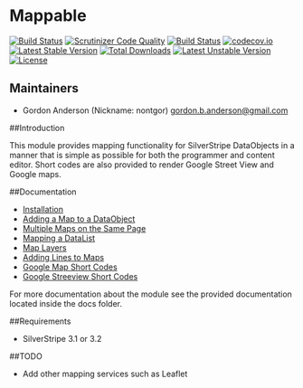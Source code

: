 # Mappable
[![Build Status](https://travis-ci.org/gordonbanderson/Mappable.svg?branch=3.1)](https://travis-ci.org/gordonbanderson/Mappable)
[![Scrutinizer Code Quality](https://scrutinizer-ci.com/g/gordonbanderson/Mappable/badges/quality-score.png?b=3.1)](https://scrutinizer-ci.com/g/gordonbanderson/Mappable/?branch=3.1)
[![Build Status](https://scrutinizer-ci.com/g/gordonbanderson/Mappable/badges/build.png?b=3.1)](https://scrutinizer-ci.com/g/gordonbanderson/Mappable/build-status/3.1)
[![codecov.io](https://codecov.io/github/gordonbanderson/Mappable/coverage.svg?branch=3.1)](https://codecov.io/github/gordonbanderson/Mappable?branch=3.1)
[![Latest Stable Version](https://poser.pugx.org/weboftalent/mappable/v/stable)](https://packagist.org/packages/weboftalent/mappable)
[![Total Downloads](https://poser.pugx.org/weboftalent/mappable/downloads)](https://packagist.org/packages/weboftalent/mappable)
[![Latest Unstable Version](https://poser.pugx.org/weboftalent/mappable/v/unstable)](https://packagist.org/packages/weboftalent/mappable)
[![License](https://poser.pugx.org/weboftalent/mappable/license)](https://packagist.org/packages/weboftalent/mappable)

## Maintainers

* Gordon Anderson (Nickname: nontgor)
	<gordon.b.anderson@gmail.com>

##Introduction

This module provides mapping functionality for SilverStripe DataObjects in a
manner that is simple as possible for both the programmer and content editor.
Short codes are also provided to render Google Street View and Google maps.
 
##Documentation
* [Installation](./docs/en/Installation.md)
* [Adding a Map to a DataObject](./docs/en/AddingMapToADataObject.md)
* [Multiple Maps on the Same Page](./docs/en/MultipleMapsSamePage.md)
* [Mapping a DataList](./docs/en/MappingDataList.md)
* [Map Layers](./docs/en/MapLayers.md)
* [Adding Lines to Maps](./docs/en/AddingLinesToMaps.md)
* [Google Map Short Codes](./docs/en/GoogleMapShortCodes.md)
* [Google Streeview Short Codes](./docs/en/GoogleStreetViewShortCodes.md)

For more documentation about the module see the provided documentation located
inside the docs folder.

##Requirements
* SilverStripe 3.1 or 3.2

##TODO
* Add other mapping services such as Leaflet
